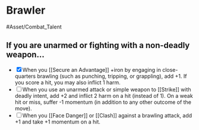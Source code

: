 # Brawler
#Asset/Combat_Talent 
## If you are unarmed or fighting with a non-deadly weapon...
- <input type="checkbox" checked>When you [[Secure an Advantage]] +iron by engaging in close-quarters brawling (such as punching, tripping, or grappling), add +1. If you score a hit, you may also inflict 1 harm.
- <input type="checkbox">When you use an unarmed attack or simple weapon to [[Strike]] with deadly intent, add +2 and inflict 2 harm on a hit (instead of 1). On a weak hit or miss, suffer -1 momentum (in addition to any other outcome of the move).
- <input type="checkbox">When you [[Face Danger]] or [[Clash]] against a brawling attack, add +1 and take +1 momentum on a hit.